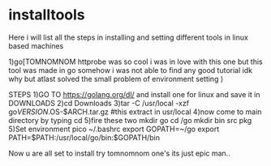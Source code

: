 # installtools
Here i will list all the steps in installing and setting different tools in linux based machines

1)go[TOMNOMNOM httprobe was so cool i was in love with this one but this tool was made in go somehow i was not able to find any good tutorial idk why but atlast solved the small problem of environment setting )

STEPS
1)GO TO https://golang.org/dl/ and install one for linux and save it in DOWNLOADS
2)cd Downloads
3)tar -C /usr/local -xzf go$VERSION.$OS-$ARCH.tar.gz #this extract in usr/local
4)now come to main directory by typing cd
5)fire these two
mkdir go
cd /go
mkdir bin src pkg
5)Set environment
pico ~/.bashrc
export GOPATH=~/go
export PATH=$PATH:/usr/local/go/bin:$GOPATH/bin

Now u are all set to install try tomnomnom one's its just epic man..
